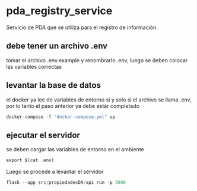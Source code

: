 # pda_registry_service
Servicio de PDA que se utiliza para el registro de información.

## debe tener un archivo .env
tomar el archivo .env.example y renombrarlo .env, luego se deben colocar las variables correctas

## levantar la base de datos
el docker ya lee de variables de entorno si y solo si el archivo se llama .env, por lo tanto el paso anterior ya debe estár completado
```python
docker-compose -f "docker-compose.yml" up
```

## ejecutar el servidor
se deben cargar las variables de entorno en el ambiente
```python
export $(cat .env)
```
Luego se procede a levantar el servidor
```python
flask --app src/propiedadesDA/api run -p 3000
```